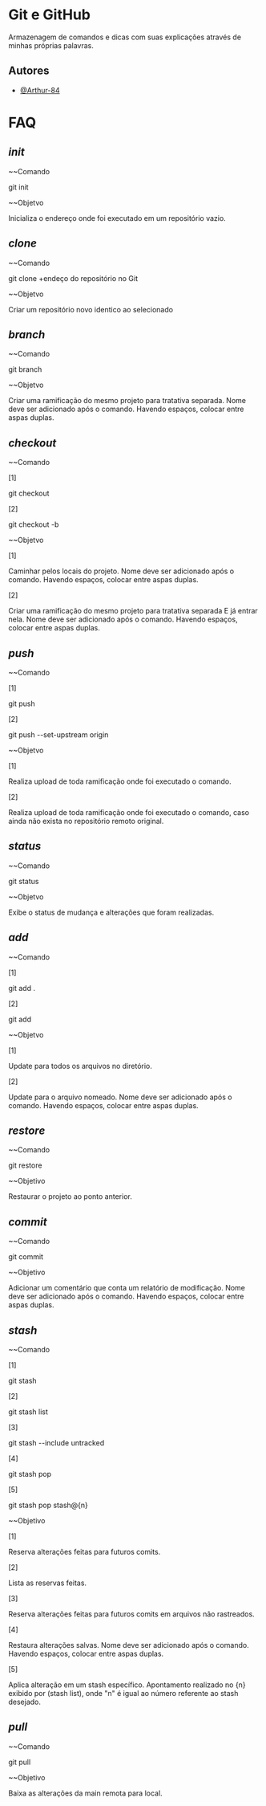 
# Git e GitHub

Armazenagem de comandos e dicas com suas explicações através de minhas próprias palavras.




## Autores

- [@Arthur-84](https://github.com/Arthur-84)


# FAQ

## *init*

~~Comando

git init

~~Objetvo

Inicializa o endereço onde foi executado em um repositório vazio.

## *clone*

~~Comando

git clone +endeço do repositório no Git

~~Objetvo

Criar um repositório novo identico ao selecionado

## *branch*

~~Comando

git branch

~~Objetvo

Criar uma ramificação do mesmo projeto para tratativa separada. Nome deve ser adicionado após o comando. Havendo espaços, colocar entre aspas duplas.

## *checkout*

~~Comando

[1]

git checkout

[2]

git checkout -b

~~Objetvo

[1]

Caminhar pelos locais do projeto. Nome deve ser adicionado após o comando. Havendo espaços, colocar entre aspas duplas.

[2]

Criar uma ramificação do mesmo projeto para tratativa separada E já entrar nela. Nome deve ser adicionado após o comando. Havendo espaços, colocar entre aspas duplas.

## *push*

~~Comando

[1]

git push

[2]

git push --set-upstream origin

~~Objetvo

[1]

Realiza upload de toda ramificação onde foi executado o comando.

[2]

Realiza upload de toda ramificação onde foi executado o comando, caso ainda não exista no repositório remoto original.

## *status*

~~Comando

git status 

~~Objetvo

Exibe o status de mudança e alterações que foram realizadas.

## *add*

~~Comando

[1]

git add .

[2]

git add 

~~Objetvo

[1]

Update para todos os arquivos no diretório.

[2]

Update para o arquivo nomeado. Nome deve ser adicionado após o comando. Havendo espaços, colocar entre aspas duplas.

## *restore*

~~Comando

git restore

~~Objetivo

Restaurar o projeto ao ponto anterior.

## *commit*

~~Comando

git commit

~~Objetivo

Adicionar um comentário que conta um relatório de modificação. Nome deve ser adicionado após o comando. Havendo espaços, colocar entre aspas duplas.

## *stash*

~~Comando

[1]

git stash

[2]

git stash list

[3]

git stash --include untracked

[4]

git stash pop

[5]

git stash pop stash@{n}

~~Objetivo

[1]

Reserva alterações feitas para futuros comits.

[2]

Lista as reservas feitas.

[3]

Reserva alterações feitas para futuros comits em arquivos não rastreados.

[4]

Restaura alterações salvas. Nome deve ser adicionado após o comando. Havendo espaços, colocar entre aspas duplas.

[5]

Aplica alteração em um stash específico. Apontamento realizado no {n} exibido por (stash list), onde  "n" é igual ao número referente ao stash desejado.


## *pull*

~~Comando

git pull

~~Objetivo

Baixa as alterações da main remota para local.